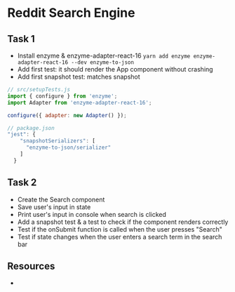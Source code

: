 # Reddit Search Engine

## Task 1
- Install enzyme & enzyme-adapter-react-16 `yarn add enzyme enzyme-adapter-react-16 --dev enzyme-to-json`
- Add first test: it should render the App component without crashing
- Add first snapshot test: matches snapshot

```js
// src/setupTests.js
import { configure } from 'enzyme';
import Adapter from 'enzyme-adapter-react-16';

configure({ adapter: new Adapter() });
```

```js
// package.json
"jest": {
    "snapshotSerializers": [
      "enzyme-to-json/serializer"
    ]
  }
```

## Task 2
- Create the Search component
- Save user's input in state
- Print user's input in console when search is clicked
- Add a snapshot test & a test to check if the component renders correctly
- Test if the onSubmit function is called when the user presses "Search"
- Test if state changes when the user enters a search term in the search bar

## Resources
-